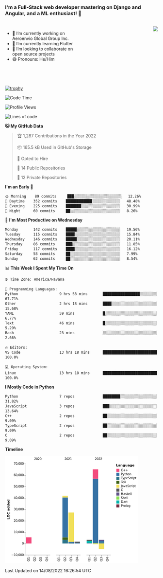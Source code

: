 ### I'm a Full-Stack web developer mastering on Django and Angular, and a ML enthusiast!  👋

<br/>

<img align="right" height="250"  src="https://media1.giphy.com/media/qgQUggAC3Pfv687qPC/giphy.gif?cid=ecf05e470ttfxgsj072btembitu1zn4ti3t3cdyg4jo5b3by&rid=giphy.gif&ct=g" />

 <div style="width:50%">
    <ul>
      <li>🔭 I’m currently working on Aeroenvio Global Group Inc.</li>
      <li>🌱 I’m currently learning Flutter</li>
      <li>👯 I’m looking to collaborate on open source projects</li>
      <li>😄 Pronouns: He/Him</li>
<!--       <li>⚡ Fun fact: I started my first professional project for a company as web dev without knowing any JS </li> -->
    </ul>
  </div>
  
<br/><br/><br/>

[![trophy](https://github-profile-trophy.vercel.app/?username=dfg-98&row=3&column=3&theme=monokai)](https://github.com/ryo-ma/github-profile-trophy)


<!--START_SECTION:waka-->
![Code Time](http://img.shields.io/badge/Code%20Time-395%20hrs%2029%20mins-blue)

![Profile Views](http://img.shields.io/badge/Profile%20Views-0-blue)

![Lines of code](https://img.shields.io/badge/From%20Hello%20World%20I%27ve%20Written-142%20Thousand%20lines%20of%20code-blue)

**🐱 My GitHub Data** 

> 🏆 1,287 Contributions in the Year 2022
 > 
> 📦 165.5 kB Used in GitHub's Storage 
 > 
> 💼 Opted to Hire
 > 
> 📜 14 Public Repositories 
 > 
> 🔑 12 Private Repositories  
 > 
**I'm an Early 🐤** 

```text
🌞 Morning    89 commits     ███░░░░░░░░░░░░░░░░░░░░░░   12.26% 
🌆 Daytime    352 commits    ████████████░░░░░░░░░░░░░   48.48% 
🌃 Evening    225 commits    ███████░░░░░░░░░░░░░░░░░░   30.99% 
🌙 Night      60 commits     ██░░░░░░░░░░░░░░░░░░░░░░░   8.26%

```
📅 **I'm Most Productive on Wednesday** 

```text
Monday       142 commits    █████░░░░░░░░░░░░░░░░░░░░   19.56% 
Tuesday      115 commits    ████░░░░░░░░░░░░░░░░░░░░░   15.84% 
Wednesday    146 commits    █████░░░░░░░░░░░░░░░░░░░░   20.11% 
Thursday     86 commits     ███░░░░░░░░░░░░░░░░░░░░░░   11.85% 
Friday       117 commits    ████░░░░░░░░░░░░░░░░░░░░░   16.12% 
Saturday     58 commits     ██░░░░░░░░░░░░░░░░░░░░░░░   7.99% 
Sunday       62 commits     ██░░░░░░░░░░░░░░░░░░░░░░░   8.54%

```


📊 **This Week I Spent My Time On** 

```text
⌚︎ Time Zone: America/Havana

💬 Programming Languages: 
Python                   9 hrs 58 mins       █████████████████░░░░░░░░   67.71% 
Other                    2 hrs 18 mins       ████░░░░░░░░░░░░░░░░░░░░░   15.68% 
YAML                     59 mins             █░░░░░░░░░░░░░░░░░░░░░░░░   6.77% 
Text                     46 mins             █░░░░░░░░░░░░░░░░░░░░░░░░   5.29% 
Bash                     23 mins             ░░░░░░░░░░░░░░░░░░░░░░░░░   2.66%

🔥 Editors: 
VS Code                  13 hrs 18 mins      █████████████████████████   100.0%

💻 Operating System: 
Linux                    13 hrs 18 mins      █████████████████████████   100.0%

```

**I Mostly Code in Python** 

```text
Python                   7 repos             ████████░░░░░░░░░░░░░░░░░   31.82% 
JavaScript               3 repos             ███░░░░░░░░░░░░░░░░░░░░░░   13.64% 
C++                      2 repos             ██░░░░░░░░░░░░░░░░░░░░░░░   9.09% 
TypeScript               2 repos             ██░░░░░░░░░░░░░░░░░░░░░░░   9.09% 
C                        2 repos             ██░░░░░░░░░░░░░░░░░░░░░░░   9.09%

```


**Timeline**

![Chart not found](https://raw.githubusercontent.com/dfg-98/dfg-98/main/charts/bar_graph.png) 


 Last Updated on 14/08/2022 16:26:54 UTC
<!--END_SECTION:waka-->
